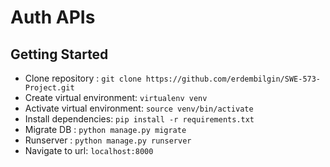 # Auth APIs

## Getting Started
- Clone repository : `git clone https://github.com/erdembilgin/SWE-573-Project.git`
- Create virtual environment: `virtualenv venv`
- Activate virtual environment: `source venv/bin/activate`
- Install dependencies: `pip install -r requirements.txt`
- Migrate DB : `python manage.py migrate`
- Runserver : `python manage.py runserver`
- Navigate to url: `localhost:8000`